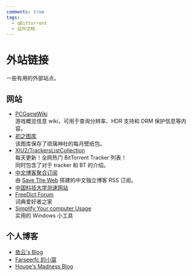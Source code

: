 ```yaml
---
comments: true
tags:
  - qBittorrent
  - 站外文档
---
```


# 外站链接

一些有用的外部站点。

## 网站

- [PCGameWiki](https://www.pcgamingwiki.com/wiki/Home)  
    游戏概览信息 wiki，可用于查询分辨率、HDR 支持和 DRM 保护信息等内容。
- [初之图库](https://img.himiku.com/)  
    该图库保存了琉璃神社的每月壁纸包。
- [XIU2/TrackersListCollection](https://trackerslist.com/#/zh)  
    每天更新！全网热门 BitTorrent Tracker 列表！  
    同时包含了对于 tracker 和 BT 的介绍。
- [中文博客聚合订阅](https://box.saveweb.org)  
    由 [Save The Web](https://github.com/saveweb) 搭建的中文独立博客 RSS 订阅。
- [中国科技大学测速网站](http://test.ustc.edu.cn/)
- [FreeDict Forum](https://forum.freemdict.com/)  
    词典爱好者之家
- [Simplify Your computer Usage](https://www.sordum.org/)  
    实用的 Windows 小工具

## 个人博客

- [依云's Blog](http://blog.lilydjwg.me/)
- [Farseerfc 的小窩](https://farseerfc.me/)
- [Houge's Madness Blog](https://litterhougelangley.club/blog/)